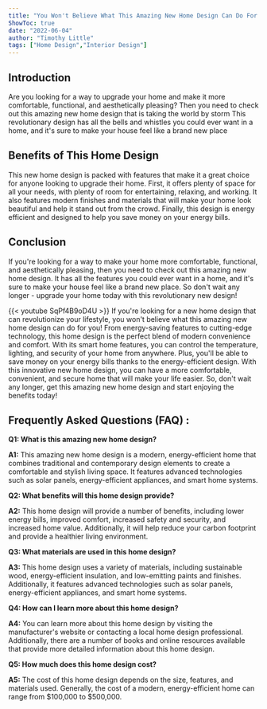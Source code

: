 ```yaml
---
title: "You Won't Believe What This Amazing New Home Design Can Do For You!"
ShowToc: true 
date: "2022-06-04"
author: "Timothy Little" 
tags: ["Home Design","Interior Design"]
---
```

## Introduction

Are you looking for a way to upgrade your home and make it more comfortable, functional, and aesthetically pleasing? Then you need to check out this amazing new home design that is taking the world by storm This revolutionary design has all the bells and whistles you could ever want in a home, and it's sure to make your house feel like a brand new place 

## Benefits of This Home Design

This new home design is packed with features that make it a great choice for anyone looking to upgrade their home. First, it offers plenty of space for all your needs, with plenty of room for entertaining, relaxing, and working. It also features modern finishes and materials that will make your home look beautiful and help it stand out from the crowd. Finally, this design is energy efficient and designed to help you save money on your energy bills. 

## Conclusion

If you're looking for a way to make your home more comfortable, functional, and aesthetically pleasing, then you need to check out this amazing new home design. It has all the features you could ever want in a home, and it's sure to make your house feel like a brand new place. So don't wait any longer - upgrade your home today with this revolutionary new design!

{{< youtube SqPf4B9oD4U >}} 
If you're looking for a new home design that can revolutionize your lifestyle, you won't believe what this amazing new home design can do for you! From energy-saving features to cutting-edge technology, this home design is the perfect blend of modern convenience and comfort. With its smart home features, you can control the temperature, lighting, and security of your home from anywhere. Plus, you'll be able to save money on your energy bills thanks to the energy-efficient design. With this innovative new home design, you can have a more comfortable, convenient, and secure home that will make your life easier. So, don't wait any longer, get this amazing new home design and start enjoying the benefits today!

## Frequently Asked Questions (FAQ) :
**Q1: What is this amazing new home design?**

**A1:** This amazing new home design is a modern, energy-efficient home that combines traditional and contemporary design elements to create a comfortable and stylish living space. It features advanced technologies such as solar panels, energy-efficient appliances, and smart home systems.


**Q2: What benefits will this home design provide?**

**A2:** This home design will provide a number of benefits, including lower energy bills, improved comfort, increased safety and security, and increased home value. Additionally, it will help reduce your carbon footprint and provide a healthier living environment.


**Q3: What materials are used in this home design?**

**A3:** This home design uses a variety of materials, including sustainable wood, energy-efficient insulation, and low-emitting paints and finishes. Additionally, it features advanced technologies such as solar panels, energy-efficient appliances, and smart home systems.


**Q4: How can I learn more about this home design?**

**A4:** You can learn more about this home design by visiting the manufacturer's website or contacting a local home design professional. Additionally, there are a number of books and online resources available that provide more detailed information about this home design.


**Q5: How much does this home design cost?**

**A5:** The cost of this home design depends on the size, features, and materials used. Generally, the cost of a modern, energy-efficient home can range from $100,000 to $500,000.



